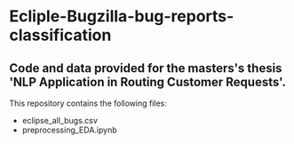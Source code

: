 # Ecliple-Bugzilla-bug-reports-classification
## Code and data provided for the masters's thesis 'NLP Application in Routing Customer Requests'.
This repository contains the following files:
- eclipse_all_bugs.csv
- preprocessing_EDA.ipynb
